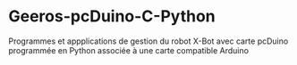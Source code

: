 # Geeros-pcDuino-C-Python
Programmes et appplications de gestion du robot X-Bot avec carte pcDuino programmée en Python associée à une carte compatible Arduino

